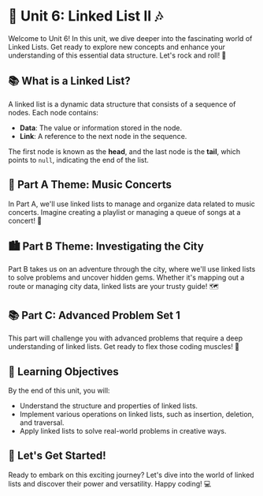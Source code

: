 # 🎸 Unit 6: Linked List II 🎶

Welcome to Unit 6! In this unit, we dive deeper into the fascinating world of Linked Lists. Get ready to explore new concepts and enhance your understanding of this essential data structure. Let's rock and roll! 🤘

## 📚 What is a Linked List?

A linked list is a dynamic data structure that consists of a sequence of nodes. Each node contains:
- **Data**: The value or information stored in the node.
- **Link**: A reference to the next node in the sequence.

The first node is known as the **head**, and the last node is the **tail**, which points to `null`, indicating the end of the list.

## 🎵 Part A Theme: Music Concerts

In Part A, we'll use linked lists to manage and organize data related to music concerts. Imagine creating a playlist or managing a queue of songs at a concert! 🎤

## 🏙️ Part B Theme: Investigating the City

Part B takes us on an adventure through the city, where we'll use linked lists to solve problems and uncover hidden gems. Whether it's mapping out a route or managing city data, linked lists are your trusty guide! 🗺️

## 📚 Part C: Advanced Problem Set 1
This part will challenge you with advanced problems that require a deep understanding of linked lists. Get ready to flex those coding muscles! 💪

## 🎯 Learning Objectives

By the end of this unit, you will:
- Understand the structure and properties of linked lists.
- Implement various operations on linked lists, such as insertion, deletion, and traversal.
- Apply linked lists to solve real-world problems in creative ways.

## 🚀 Let's Get Started!

Ready to embark on this exciting journey? Let's dive into the world of linked lists and discover their power and versatility. Happy coding! 💻
